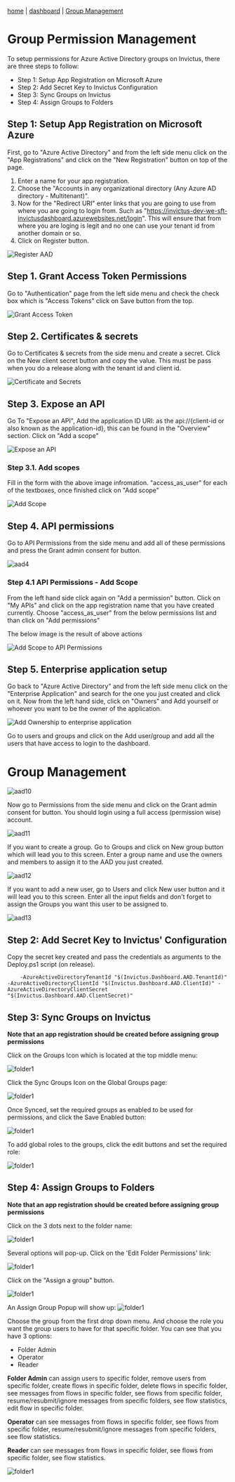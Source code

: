 [home](../README.md) | [dashboard](dashboard.md) | [Group Management](groupmanagement.md)

# Group Permission Management

To setup permissions for Azure Active Directory groups on Invictus, there are three steps to follow:
- Step 1: Setup App Registration on Microsoft Azure
- Step 2: Add Secret Key to Invictus Configuration
- Step 3: Sync Groups on Invictus
- Step 4: Assign Groups to Folders

## Step 1: Setup App Registration on Microsoft Azure

First, go to "Azure Active Directory" and from the left side menu click on the "App Registrations" and click on the "New Registration" button on top of the page. 

1. Enter a name for your app registration.
2. Choose the "Accounts in any organizational directory (Any Azure AD directory - Multitenant)".
3. Now for the "Redirect URI" enter links that you are going to use from where you are going to login from. Such as "https://invictus-dev-we-sft-invictusdashboard.azurewebsites.net/login". This will ensure that from where you are loging is legit and no one can use your tenant id from another domain or so.
4. Click on Register button.

![Register AAD](../images/dashboard/azureAD/aad1.JPG)

## Step 1.  Grant Access Token Permissions

Go to "Authentication" page from the left side menu and check the check box which is "Access Tokens" click on Save button from the top.

![Grant Access Token](../images/dashboard/azureAD/aad12.JPG)

## Step 2.  Certificates & secrets

Go to Certificates & secrets from the side menu and create a secret. Click on the New client secret button and copy the value. This must be pass when you do a release along with the tenant id and client id.

![Certificate and Secrets](../images/dashboard/azureAD/aad4.JPG)

## Step 3. Expose an API

Go To "Expose an API", Add the application ID URI: as the api://{client-id or also known as the application-id}, this can be found in the "Overview" section. Click on "Add a scope"

![Expose an API](../images/dashboard/azureAD/aad9.png)

### Step 3.1. Add scopes

Fill in the form with the above image infromation. "access_as_user" for each of the textboxes, once finished click on "Add scope"

![Add Scope](../images/dashboard/azureAD/aad10.png)

## Step 4. API permissions

Go to API Permissions from the side menu and add all of these permissions and press the Grant admin consent for button.

![aad4](../images/dashboard/aad_3.JPG)

### Step 4.1 API Permissions - Add Scope

From the left hand side click again on "Add a permission" button. Click on "My APIs" and click on the app registration name that you have created currently. Choose "access_as_user" from the below permissions list and than click on "Add permissions"

The below image is the result of above actions

![Add Scope to API Permissions](../images/dashboard/azureAD/aad11.png)

## Step 5. Enterprise application setup

Go back to "Azure Active Directory" and from the left side menu click on the "Enterprise Application" and search for the one you just created and click on it. Now from the left hand side, click on "Owners" and Add yourself or whoever you want to be the owner of the application.

![Add Ownership to enterprise application](../images/dashboard/azureAD/aad5.JPG)

Go to users and groups and click on the Add user/group and add all the users that have access to login to the dashboard.

# Group Management 

![aad10](../images/dashboard/aad_10.JPG)

Now go to Permissions from the side menu and click on the Grant admin consent for button. You should login using a full access (permission wise) account.

![aad11](../images/dashboard/aad_11.JPG)

If you want to create a group. Go to Groups and click on New group button which will lead you to this screen. Enter a group name and use the owners and members to assign it to the AAD you just created.

![aad12](../images/dashboard/aad_12.JPG)

If you want to add a new user, go to Users and click New user button and it will lead you to this screen. Enter all the input fields and don't forget to assign the Groups you want this user to be assigned to.

![aad13](../images/dashboard/aad_13.JPG)
## Step 2: Add Secret Key to Invictus' Configuration

Copy the secret key created and pass the credentials as arguments to the Deploy.ps1 script (on release).

```
    -AzureActiveDirectoryTenantId "$(Invictus.Dashboard.AAD.TenantId)" -AzureActiveDirectoryClientId "$(Invictus.Dashboard.AAD.ClientId)" -AzureActiveDirectoryClientSecret "$(Invictus.Dashboard.AAD.ClientSecret)"
```
## Step 3: Sync Groups on Invictus

**Note that an app registration should be created before assigning group permissions**

Click on the Groups Icon which is located at the top middle menu:

![folder1](../images/dashboard/Groups/groupman_1.jpg)

Click the Sync Groups Icon on the Global Groups page:

![folder1](../images/dashboard/Groups/groupman_2.jpg)

Once Synced, set the required groups as enabled to be used for permissions, and click the Save Enabled button:

![folder1](../images/dashboard/Groups/groupman_3.jpg)
 
To add global roles to the groups, click the edit buttons and set the required role:

![folder1](../images/dashboard/Groups/groupman_4.jpg)

## Step 4: Assign Groups to Folders

**Note that an app registration should be created before assigning group permissions**

Click on the 3 dots next to the folder name:

![folder1](../images/dashboard/Groups/groupman_5.jpg)

Several options will pop-up. Click on the 'Edit Folder Permissions' link:

![folder1](../images/dashboard/Groups/groupman_6.jpg)

Click on the "Assign a group" button.

![folder1](../images/dashboard/Groups/groupman_7.jpg)

An Assign Group Popup will show up:
![folder1](../images/dashboard/Groups/groupman_8.jpg)

Choose the group from the first drop down menu. And choose the role you want the group users to have for that specific folder. You can see that you have 3 options:
- Folder Admin
- Operator
- Reader

**Folder Admin** can assign users to specific folder, remove users from specific folder, create flows in specific folder, delete flows in specific folder, see messages from flows in specific folder, see flows from specific folder, resume/resubmit/ignore messages from specific folders, see flow statistics, edit flow in specific folder.

**Operator** can see messages from flows in specific folder, see flows from specific folder, resume/resubmit/ignore messages from specific folders, see flow statistics.

**Reader** can see messages from flows in specific folder, see flows from specific folder, see flow statistics.

![folder1](../images/dashboard/Groups/groupman_9.jpg)
